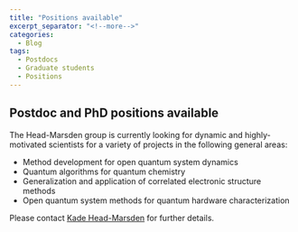 ```yaml
---
title: "Positions available"
excerpt_separator: "<!--more-->"
categories:
  - Blog
tags:
  - Postdocs
  - Graduate students
  - Positions
---
```


## Postdoc and PhD positions available

The Head-Marsden group is currently looking for dynamic and highly-motivated scientists for a variety of projects in the following general areas:

* Method development for open quantum system dynamics
* Quantum algorithms for quantum chemistry
* Generalization and application of correlated electronic structure methods
* Open quantum system methods for quantum hardware characterization

Please contact <a href = "mailto: head-marsden@wustl.edu">Kade Head-Marsden</a> for further details.

